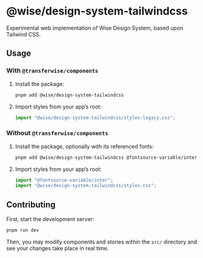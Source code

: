 # @wise/design-system-tailwindcss

Experimental web implementation of Wise Design System, based upon Tailwind CSS.

## Usage

### With `@transferwise/components`

1. Install the package:

   ```sh
   pnpm add @wise/design-system-tailwindcss
   ```

2. Import styles from your app’s root:

   ```ts
   import "@wise/design-system-tailwindcss/styles-legacy.css";
   ```

### Without `@transferwise/components`

1. Install the package, optionally with its referenced fonts:

   ```sh
   pnpm add @wise/design-system-tailwindcss @fontsource-variable/inter
   ```

2. Import styles from your app’s root:

   ```ts
   import "@fontsource-variable/inter";
   import "@wise/design-system-tailwindcss/styles.css";
   ```

## Contributing

First, start the development server:

```sh
pnpm run dev
```

Then, you may modify components and stories within the `src/` directory and see your changes take place in real time.
